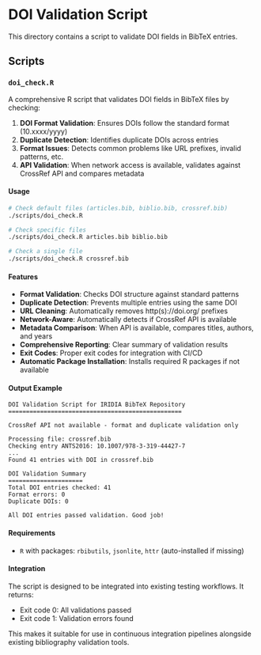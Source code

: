 # DOI Validation Script

This directory contains a script to validate DOI fields in BibTeX entries.

## Scripts

### `doi_check.R`

A comprehensive R script that validates DOI fields in BibTeX files by checking:

1. **DOI Format Validation**: Ensures DOIs follow the standard format (10.xxxx/yyyy)
2. **Duplicate Detection**: Identifies duplicate DOIs across entries
3. **Format Issues**: Detects common problems like URL prefixes, invalid patterns, etc.
4. **API Validation**: When network access is available, validates against CrossRef API and compares metadata

#### Usage

```bash
# Check default files (articles.bib, biblio.bib, crossref.bib)
./scripts/doi_check.R

# Check specific files
./scripts/doi_check.R articles.bib biblio.bib

# Check a single file
./scripts/doi_check.R crossref.bib
```

#### Features

- **Format Validation**: Checks DOI structure against standard patterns
- **Duplicate Detection**: Prevents multiple entries using the same DOI
- **URL Cleaning**: Automatically removes http(s)://doi.org/ prefixes
- **Network-Aware**: Automatically detects if CrossRef API is available
- **Metadata Comparison**: When API is available, compares titles, authors, and years
- **Comprehensive Reporting**: Clear summary of validation results
- **Exit Codes**: Proper exit codes for integration with CI/CD
- **Automatic Package Installation**: Installs required R packages if not available

#### Output Example

```
DOI Validation Script for IRIDIA BibTeX Repository
=================================================

CrossRef API not available - format and duplicate validation only

Processing file: crossref.bib
Checking entry ANTS2016: 10.1007/978-3-319-44427-7
...
Found 41 entries with DOI in crossref.bib

DOI Validation Summary
=====================
Total DOI entries checked: 41
Format errors: 0
Duplicate DOIs: 0

All DOI entries passed validation. Good job!
```

#### Requirements

- `R` with packages: `rbibutils`, `jsonlite`, `httr` (auto-installed if missing)

#### Integration

The script is designed to be integrated into existing testing workflows. It returns:
- Exit code 0: All validations passed
- Exit code 1: Validation errors found

This makes it suitable for use in continuous integration pipelines alongside existing bibliography validation tools.
